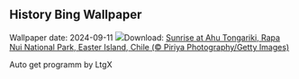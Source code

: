 ## History Bing Wallpaper
Wallpaper date: 2024-09-11
![](https://www.bing.com/th?id=OHR.RapaNuiSunrise_EN-GB5251109643_UHD.jpg&w=1000)Download: [Sunrise at Ahu Tongariki, Rapa Nui National Park, Easter Island, Chile (© Piriya Photography/Getty Images)](https://www.bing.com/th?id=OHR.RapaNuiSunrise_EN-GB5251109643_UHD.jpg)

Auto get programm by LtgX
